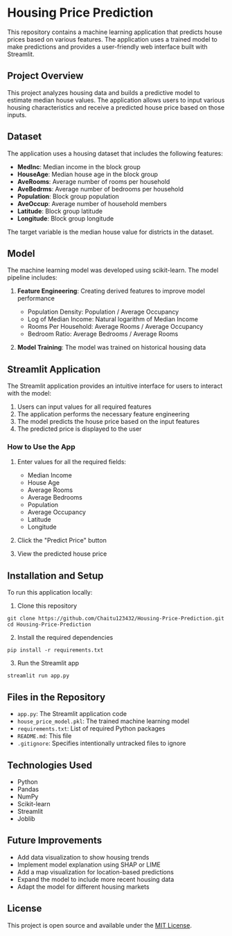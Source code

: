 # Housing Price Prediction

This repository contains a machine learning application that predicts house prices based on various features. The application uses a trained model to make predictions and provides a user-friendly web interface built with Streamlit.

## Project Overview

This project analyzes housing data and builds a predictive model to estimate median house values. The application allows users to input various housing characteristics and receive a predicted house price based on those inputs.

## Dataset

The application uses a housing dataset that includes the following features:

- **MedInc**: Median income in the block group
- **HouseAge**: Median house age in the block group
- **AveRooms**: Average number of rooms per household
- **AveBedrms**: Average number of bedrooms per household
- **Population**: Block group population
- **AveOccup**: Average number of household members
- **Latitude**: Block group latitude
- **Longitude**: Block group longitude

The target variable is the median house value for districts in the dataset.

## Model

The machine learning model was developed using scikit-learn. The model pipeline includes:

1. **Feature Engineering**: Creating derived features to improve model performance
   - Population Density: Population / Average Occupancy
   - Log of Median Income: Natural logarithm of Median Income
   - Rooms Per Household: Average Rooms / Average Occupancy
   - Bedroom Ratio: Average Bedrooms / Average Rooms

2. **Model Training**: The model was trained on historical housing data

## Streamlit Application

The Streamlit application provides an intuitive interface for users to interact with the model:

1. Users can input values for all required features
2. The application performs the necessary feature engineering
3. The model predicts the house price based on the input features
4. The predicted price is displayed to the user

### How to Use the App

1. Enter values for all the required fields:
   - Median Income
   - House Age
   - Average Rooms
   - Average Bedrooms
   - Population
   - Average Occupancy
   - Latitude
   - Longitude

2. Click the "Predict Price" button
3. View the predicted house price

## Installation and Setup

To run this application locally:

1. Clone this repository
```
git clone https://github.com/Chaitu123432/Housing-Price-Prediction.git
cd Housing-Price-Prediction
```

2. Install the required dependencies
```
pip install -r requirements.txt
```

3. Run the Streamlit app
```
streamlit run app.py
```

## Files in the Repository

- `app.py`: The Streamlit application code
- `house_price_model.pkl`: The trained machine learning model
- `requirements.txt`: List of required Python packages
- `README.md`: This file
- `.gitignore`: Specifies intentionally untracked files to ignore

## Technologies Used

- Python
- Pandas
- NumPy
- Scikit-learn
- Streamlit
- Joblib

## Future Improvements

- Add data visualization to show housing trends
- Implement model explanation using SHAP or LIME
- Add a map visualization for location-based predictions
- Expand the model to include more recent housing data
- Adapt the model for different housing markets

## License

This project is open source and available under the [MIT License](LICENSE).
